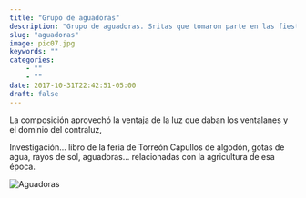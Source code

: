 ```yaml
---
title: "Grupo de aguadoras"
description: "Grupo de aguadoras. Sritas que tomaron parte en las fiestas. Feria del Algodón Torreón Coah. 1925"
slug: "aguadoras"
image: pic07.jpg
keywords: ""
categories: 
    - ""
    - ""
date: 2017-10-31T22:42:51-05:00
draft: false
---
```

La composición aprovechó la ventaja de la luz que daban los ventalanes y el dominio del contraluz, 

Investigación... libro de la feria de Torreón
Capullos de algodón, gotas de agua, rayos de sol, aguadoras... relacionadas con la agricultura de esa época.

![Aguadoras](https://claudiaguerreros.github.io/juliososa/img/pic07.jpg)
